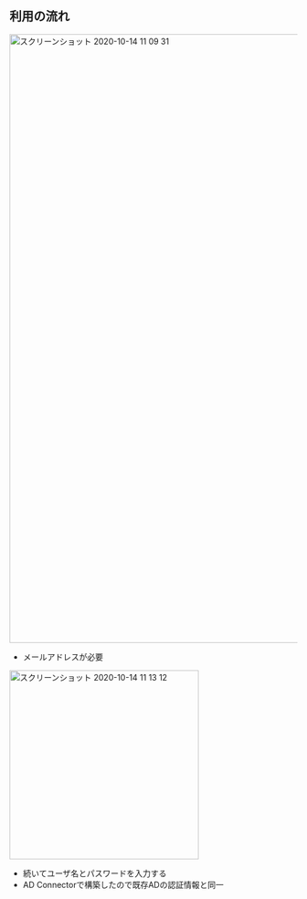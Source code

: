
## 利用の流れ

<img width="1066" alt="スクリーンショット 2020-10-14 11 09 31" src="https://user-images.githubusercontent.com/60077121/95935418-2ea79e00-0e0e-11eb-89e8-0024e4ff7c18.png">

- メールアドレスが必要
<img width="331" alt="スクリーンショット 2020-10-14 11 13 12" src="https://user-images.githubusercontent.com/60077121/95935474-53037a80-0e0e-11eb-8f81-c080244c1ea1.png">

- 続いてユーザ名とパスワードを入力する
- AD Connectorで構築したので既存ADの認証情報と同一
